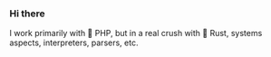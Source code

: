 ### Hi there

I work primarily with 🐘 PHP, but in a real crush with 🦀 Rust, systems aspects, interpreters, parsers, etc.

